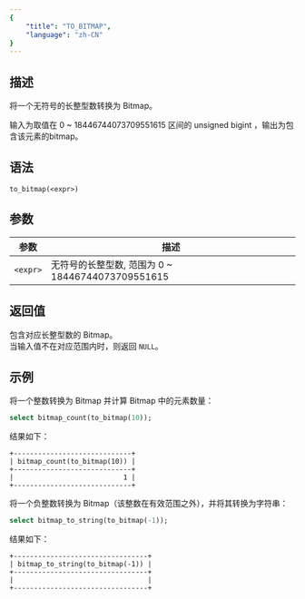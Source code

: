 ```yaml
---
{
    "title": "TO_BITMAP",
    "language": "zh-CN"
}
---
```


<!-- 
Licensed to the Apache Software Foundation (ASF) under one
or more contributor license agreements.  See the NOTICE file
distributed with this work for additional information
regarding copyright ownership.  The ASF licenses this file
to you under the Apache License, Version 2.0 (the
"License"); you may not use this file except in compliance
with the License.  You may obtain a copy of the License at

  http://www.apache.org/licenses/LICENSE-2.0

Unless required by applicable law or agreed to in writing,
software distributed under the License is distributed on an
"AS IS" BASIS, WITHOUT WARRANTIES OR CONDITIONS OF ANY
KIND, either express or implied.  See the License for the
specific language governing permissions and limitations
under the License.
-->

## 描述

将一个无符号的长整型数转换为 Bitmap。

输入为取值在 0 ~ 18446744073709551615 区间的 unsigned bigint ，输出为包含该元素的bitmap。

## 语法

`to_bitmap(<expr>)`

## 参数

| 参数        | 描述                                     |
|-----------|----------------------------------------|
| `<expr>` | 无符号的长整型数, 范围为 0 ~ 18446744073709551615 |

## 返回值

包含对应长整型数的 Bitmap。  
当输入值不在对应范围内时，则返回 `NULL`。

## 示例

将一个整数转换为 Bitmap 并计算 Bitmap 中的元素数量：

```sql
select bitmap_count(to_bitmap(10));
```

结果如下：

```text
+-----------------------------+
| bitmap_count(to_bitmap(10)) |
+-----------------------------+
|                           1 |
+-----------------------------+
```

将一个负整数转换为 Bitmap（该整数在有效范围之外），并将其转换为字符串：

```sql
select bitmap_to_string(to_bitmap(-1));
```

结果如下：

```text
+---------------------------------+
| bitmap_to_string(to_bitmap(-1)) |
+---------------------------------+
|                                 |
+---------------------------------+
```
